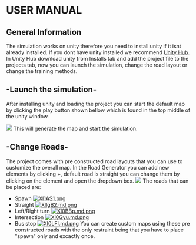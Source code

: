 # USER MANUAL
## General Information
The simulation works on unity therefore you need to install unity if it isnt already installed.
If you dont have unity installed we recommend [Unity Hub][d1]. In Unity Hub download unity from Installs tab and add the project file to the projects tab, now you can launch the simulation, change the road layout or change the training methods.
## -Launch the simulation-

After installing unity and loading the project you can start the default map by clicking the play button shown bellow which is found in the top middle of the unity window.

![](https://iili.io/Xl759j.png)
This will generate the map and start the simulation.

## -Change Roads-

The project comes with pre constructed road layouts that you can use to customize the overall map. In the Road Generator you can add new elements by clicking +, default road is straight you can change them by clicking on the element and open the dropdown box.
![](https://media.discordapp.net/attachments/527124872833531925/968215603276038154/unknown.png)
The roads that can be placed are:
-  Spawn
[![Xl1AS1.png](https://iili.io/Xl1AS1.png)](https://freeimage.host/)
- Straight
[![XllgB2.md.png](https://iili.io/XllgB2.md.png)](https://freeimage.host/i/XllgB2)
- Left/Right turn
[![Xl0BBp.md.png](https://iili.io/Xl0BBp.md.png)](https://freeimage.host/i/Xl0BBp)
- Intersection
[![Xl0Gyu.md.png](https://iili.io/Xl0Gyu.md.png)](https://freeimage.host/i/Xl0Gyu)
- Bus stop
[![Xl0LFI.md.png](https://iili.io/Xl0LFI.md.png)](https://freeimage.host/i/Xl0LFI)
You can create custom maps using these pre constructed roads with the only restraint being that you have to place "spawn" only and excactly once.






 [d1]: <https://unity3d.com/get-unity/download>